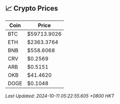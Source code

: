 ## 📈 Crypto Prices

| Coin | Price |
| ---- | ----- |
| BTC | $59713.9026 |
| ETH | $2363.3764 |
| BNB | $558.6068 |
| CRV | $0.2569 |
| ARB | $0.5151 |
| OKB | $41.4620 |
| DOGE | $0.1048 |

_Last Updated: 2024-10-11 05:22:55.605 +0800 HKT_